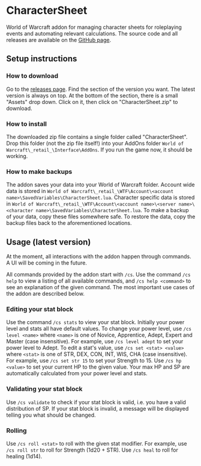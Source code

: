 # CharacterSheet
World of Warcraft addon for managing character sheets for roleplaying events and automating relevant calculations.
The source code and all releases are available on the [GitHub page](https://github.com/Kumodatsu/CharacterSheet).

## Setup instructions
### How to download
Go to the [releases page](https://github.com/Kumodatsu/CharacterSheet/releases).
Find the section of the version you want.
The latest version is always on top.
At the bottom of the section, there is a small "Assets" drop down.
Click on it, then click on "CharacterSheet.zip" to download.

### How to install
The downloaded zip file contains a single folder called "CharacterSheet".
Drop this folder (not the zip file itself!) into your AddOns folder `World of Warcraft\_retail_\Interface\AddOns`.
If you run the game now, it should be working.

### How to make backups
The addon saves your data into your World of Warcraft folder.
Account wide data is stored in `World of Warcraft\_retail_\WTF\Account\<account name>\SavedVariables\CharacterSheet.lua`.
Character specific data is stored in `World of Warcraft\_retail_\WTF\Account\<account name>\<server name>\<character name>\SavedVariables\CharacterSheet.lua`.
To make a backup of your data, copy these files somewhere safe.
To restore the data, copy the backup files back to the aforementioned locations.

## Usage (latest version)
At the moment, all interactions with the addon happen through commands.
A UI will be coming in the future.

All commands provided by the addon start with `/cs`.
Use the command `/cs help` to view a listing of all available commands, and `/cs help <command>` to see an explanation of the given command.
The most important use cases of the addon are described below.

### Editing your stat block
Use the command `/cs stats` to view your stat block.
Initially your power level and stats all have default values.
To change your power level, use `/cs level <name>` where `<name>` is one of Novice, Apprentice, Adept, Expert and Master (case insensitive).
For example, use `/cs level adept` to set your power level to Adept.
To edit a stat's value, use `/cs set <stat> <value>` where `<stat>` is one of STR, DEX, CON, INT, WIS, CHA (case insensitive).
For example, use `/cs set str 15` to set your Strength to 15.
Use `/cs hp <value>` to set your current HP to the given value.
Your max HP and SP are automatically calculated from your power level and stats.

### Validating your stat block
Use `/cs validate` to check if your stat block is valid, i.e. you have a valid distribution of SP.
If your stat block is invalid, a message will be displayed telling you what should be changed.

### Rolling
Use `/cs roll <stat>` to roll with the given stat modifier.
For example, use `/cs roll str` to roll for Strength (1d20 + STR).
Use `/cs heal` to roll for healing (1d14).

